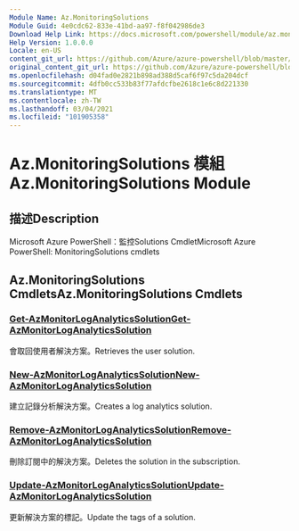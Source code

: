 ```yaml
---
Module Name: Az.MonitoringSolutions
Module Guid: 4e0cdc62-833e-41bd-aa97-f8f042986de3
Download Help Link: https://docs.microsoft.com/powershell/module/az.monitoringsolutions
Help Version: 1.0.0.0
Locale: en-US
content_git_url: https://github.com/Azure/azure-powershell/blob/master/src/MonitoringSolutions/help/Az.MonitoringSolutions.md
original_content_git_url: https://github.com/Azure/azure-powershell/blob/master/src/MonitoringSolutions/help/Az.MonitoringSolutions.md
ms.openlocfilehash: d04fad0e2821b898ad388d5caf6f97c5da204dcf
ms.sourcegitcommit: 4dfb0cc533b83f77afdcfbe2618c1e6c8d221330
ms.translationtype: MT
ms.contentlocale: zh-TW
ms.lasthandoff: 03/04/2021
ms.locfileid: "101905358"
---
```

# <span data-ttu-id="cda2a-101">Az.MonitoringSolutions 模組</span><span class="sxs-lookup"><span data-stu-id="cda2a-101">Az.MonitoringSolutions Module</span></span>
## <span data-ttu-id="cda2a-102">描述</span><span class="sxs-lookup"><span data-stu-id="cda2a-102">Description</span></span>
<span data-ttu-id="cda2a-103">Microsoft Azure PowerShell：監控Solutions Cmdlet</span><span class="sxs-lookup"><span data-stu-id="cda2a-103">Microsoft Azure PowerShell: MonitoringSolutions cmdlets</span></span>

## <span data-ttu-id="cda2a-104">Az.MonitoringSolutions Cmdlets</span><span class="sxs-lookup"><span data-stu-id="cda2a-104">Az.MonitoringSolutions Cmdlets</span></span>
### [<span data-ttu-id="cda2a-105">Get-AzMonitorLogAnalyticsSolution</span><span class="sxs-lookup"><span data-stu-id="cda2a-105">Get-AzMonitorLogAnalyticsSolution</span></span>](Get-AzMonitorLogAnalyticsSolution.md)
<span data-ttu-id="cda2a-106">會取回使用者解決方案。</span><span class="sxs-lookup"><span data-stu-id="cda2a-106">Retrieves the user solution.</span></span>

### [<span data-ttu-id="cda2a-107">New-AzMonitorLogAnalyticsSolution</span><span class="sxs-lookup"><span data-stu-id="cda2a-107">New-AzMonitorLogAnalyticsSolution</span></span>](New-AzMonitorLogAnalyticsSolution.md)
<span data-ttu-id="cda2a-108">建立記錄分析解決方案。</span><span class="sxs-lookup"><span data-stu-id="cda2a-108">Creates a log analytics solution.</span></span>

### [<span data-ttu-id="cda2a-109">Remove-AzMonitorLogAnalyticsSolution</span><span class="sxs-lookup"><span data-stu-id="cda2a-109">Remove-AzMonitorLogAnalyticsSolution</span></span>](Remove-AzMonitorLogAnalyticsSolution.md)
<span data-ttu-id="cda2a-110">刪除訂閱中的解決方案。</span><span class="sxs-lookup"><span data-stu-id="cda2a-110">Deletes the solution in the subscription.</span></span>

### [<span data-ttu-id="cda2a-111">Update-AzMonitorLogAnalyticsSolution</span><span class="sxs-lookup"><span data-stu-id="cda2a-111">Update-AzMonitorLogAnalyticsSolution</span></span>](Update-AzMonitorLogAnalyticsSolution.md)
<span data-ttu-id="cda2a-112">更新解決方案的標記。</span><span class="sxs-lookup"><span data-stu-id="cda2a-112">Update the tags of a solution.</span></span>

